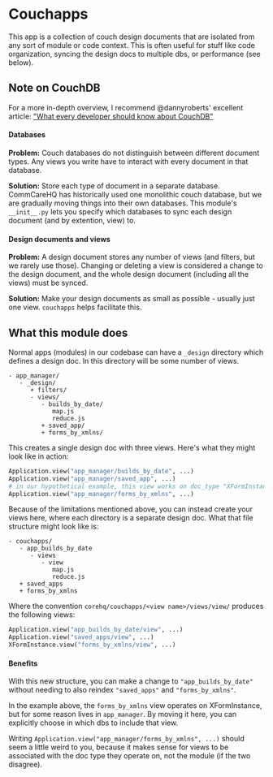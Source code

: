 # Couchapps

This app is a collection of couch design documents that are isolated from any
sort of module or code context. This is often useful for stuff like code
organization, syncing the design docs to multiple dbs, or performance (see
below).


## Note on CouchDB

For a more in-depth overview, I recommend @dannyroberts' excellent article:
["What every developer should know about CouchDB"](https://gist.github.com/dannyroberts/8d514fb6460a9f4f0404)

#### Databases
**Problem:**
Couch databases do not distinguish between different document types.  Any views
you write have to interact with every document in that database.

**Solution:**
Store each type of document in a separate database. CommCareHQ has historically
used one monolithic couch database, but we are gradually moving things into
their own databases.  This module's `__init__.py` lets you specify which
databases to sync each design document (and by extention, view) to.

#### Design documents and views
**Problem:**
A design document stores any number of views (and filters, but we rarely use
those).  Changing or deleting a view is considered a change to the design
document, and the whole design document (including all the views) must be
synced.

**Solution:**
Make your design documents as small as possible - usually just one view.
`couchapps` helps facilitate this.


## What this module does

Normal apps (modules) in our codebase  can have a `_design` directory which
defines a design doc. In this directory will be some number of views.

```
- app_manager/
   - _design/
      + filters/
      - views/
         - builds_by_date/
            map.js
            reduce.js
         + saved_app/
         + forms_by_xmlns/
```

This creates a single design doc with three views.  Here's what they might look
like in action:

```python
Application.view("app_manager/builds_by_date", ...)
Application.view("app_manager/saved_app", ...)
# in our hypothetical example, this view works on doc_type "XFormInstance"
Application.view("app_manager/forms_by_xmlns", ...)
```

Because of the limitations mentioned above, you can instead create your views
here, where each directory is a separate design doc.  What that file structure
might look like is:

```
- couchapps/
   - app_builds_by_date
      - views
         - view
            map.js
            reduce.js
   + saved_apps
   + forms_by_xmlns
```

Where the convention `corehq/couchapps/<view name>/views/view/` produces the
following views:

```python
Application.view("app_builds_by_date/view", ...)
Application.view("saved_apps/view", ...)
XFormInstance.view("forms_by_xmlns/view", ...)
```

#### Benefits
With this new structure, you can make a change to `"app_builds_by_date"`
without needing to also reindex `"saved_apps"` and `"forms_by_xmlns"`.

In the example above, the `forms_by_xmlns` view operates on XFormInstance, but
for some reason lives in `app_manager`.  By moving it here, you can explicitly
choose in which dbs to include that view.

Writing `Application.view("app_manager/forms_by_xmlns", ...)` should seem a
little weird to you, because it makes sense for views to be associated with the
doc type they operate on, not the module (if the two disagree).
